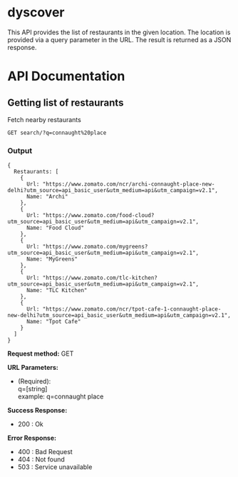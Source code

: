 # dyscover

This API provides the list of restaurants in the given location. The location is provided via a query parameter in the URL. The result is returned as a JSON response.  

# API Documentation

## Getting list of restaurants

Fetch nearby restaurants

` GET search/?q=connaught%20place `

### Output

```
{
  Restaurants: [
    {
      Url: "https://www.zomato.com/ncr/archi-connaught-place-new-delhi?utm_source=api_basic_user&utm_medium=api&utm_campaign=v2.1",
      Name: "Archi"
    },
    {
      Url: "https://www.zomato.com/food-cloud?utm_source=api_basic_user&utm_medium=api&utm_campaign=v2.1",
      Name: "Food Cloud"
    },
    {
      Url: "https://www.zomato.com/mygreens?utm_source=api_basic_user&utm_medium=api&utm_campaign=v2.1",
      Name: "MyGreens"
    },
    {
      Url: "https://www.zomato.com/tlc-kitchen?utm_source=api_basic_user&utm_medium=api&utm_campaign=v2.1",
      Name: "TLC Kitchen"
    },
    {
      Url: "https://www.zomato.com/ncr/tpot-cafe-1-connaught-place-new-delhi?utm_source=api_basic_user&utm_medium=api&utm_campaign=v2.1",
      Name: "Tpot Cafe"
    }
  ]
}
```

**Request method:** GET

**URL Parameters:** 
- (Required):   
 q=[string]  
 example: q=connaught place

**Success Response:** 
- 200 : Ok

**Error Response:**
- 400 : Bad Request
- 404 : Not found
- 503 : Service unavailable
